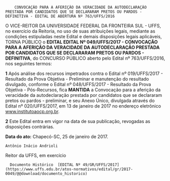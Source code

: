         CONVOCAÇÃO PARA A AFERIÇÃO DA VERACIDADE DA AUTODECLARAÇÃO PRESTADA POR CANDIDATOS QUE SE DECLARARAM PRETOS OU PARDOS - DEFINITIVA - EDITAL DE ABERTURA Nº 763/UFFS/2016  

O VICE-REITOR DA UNIVERSIDADE FEDERAL DA FRONTEIRA SUL - UFFS, no exercício da Reitoria, no uso de suas atribuições legais, mediante as condições estipuladas neste Edital e demais disposições legais aplicáveis, TORNA PÚBLICO o **EDITAL EDITAL Nº 049/UFFS/2017 - CONVOCAÇÃO PARA A AFERIÇÃO DA VERACIDADE DA AUTODECLARAÇÃO PRESTADA POR CANDIDATOS QUE SE DECLARARAM PRETOS OU PARDOS - DEFINITIVA**, do CONCURSO PÚBLICO aberto pelo Edital nº 763/UFFS/2016, nos seguintes termos:

 **1** Após análise dos recursos impetrados contra o Edital nº 019/UFFS/2017 - Resultado da Prova Objetiva - Preliminar e manutenção do resultado divulgado, conforme o Edital nº 048/UFFS/2017 - Resultado da Prova Objetiva - Pós-Recursos, fica **MANTIDA** a Convocação para a aferição da veracidade da autodeclaração prestada por candidatos que se declararam pretos ou pardos - preliminar, e seu Anexo Único, divulgada através do Edital nº 020/UFFS/2017, em 13 de janeiro de 2017 no endereço eletrônico www.institutoaocp.org.br.

 **2** Este Edital entra em vigor na data de sua publicação, revogadas as disposições contrárias.

  

   **Data do ato:** Chapecó-SC, 25 de janeiro de 2017.   
 

    Antônio Inácio Andrioli   
 Reitor da UFFS, em exercício 

      Documento Histórico  [EDITAL Nº 49/GR/UFFS/2017](https://www.uffs.edu.br/atos-normativos/edital/gr/2017-0049/@@download/documento_historico)     
      